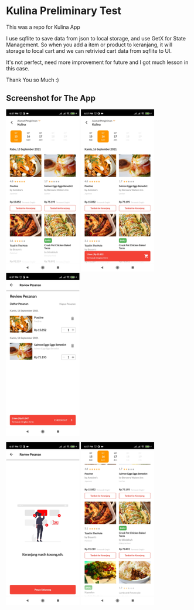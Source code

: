 # Kulina Preliminary Test

This was a repo for Kulina App

I use sqflite to save data from json to local storage, and use GetX for State Management. So when you add a item or product to keranjang, it will storage to local cart and we can retrivied cart data from sqflite to UI.

It's not perfect, need more improvement for future and I got much lesson in this case. 

Thank You so Much :)

## Screenshot for The App

<p float="left">
  <img src= "kulina%20(1).jpg" width=200>
  <img src= "kulina%20(2).jpg" width=200>
  <img src= "kulina%20(3).jpg" width=200>
</p>

<p float="left">
  <img src= "kulina%20(4).jpg" width=200>
  <img src= "kulina%20(5).jpg" width=200>
</p>
